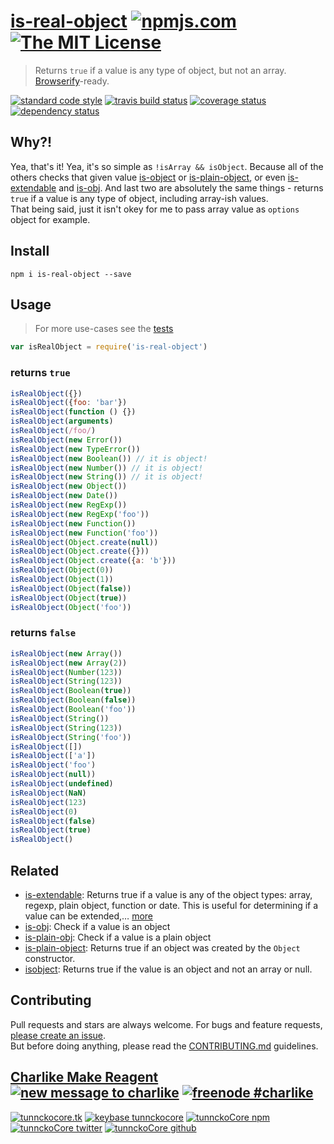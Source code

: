 # [is-real-object][author-www-url] [![npmjs.com][npmjs-img]][npmjs-url] [![The MIT License][license-img]][license-url] 

> Returns `true` if a value is any type of object, but not an array. [Browserify](http://browserify.org/)-ready.

[![standard code style][standard-img]][standard-url] [![travis build status][travis-img]][travis-url] [![coverage status][coveralls-img]][coveralls-url] [![dependency status][david-img]][david-url]

## Why?!
Yea, that's it! Yea, it's so simple as `!isArray && isObject`. Because all of the others checks that given value [is-object](https://github.com/jonschlinkert/isobject) or [is-plain-object](https://github.com/jonschlinkert/is-plain-object), or even [is-extendable](https://github.com/jonschlinkert/isobject) and [is-obj](https://github.com/sindresorhus/is-obj). And last two are absolutely the same things - returns `true` if a value is any type of object, including array-ish values.  
That being said, just it isn't okey for me to pass array value as `options` object for example.


## Install
```
npm i is-real-object --save
```


## Usage
> For more use-cases see the [tests](./test.js)

```js
var isRealObject = require('is-real-object')
```

### returns `true`

```js
isRealObject({})
isRealObject({foo: 'bar'})
isRealObject(function () {})
isRealObject(arguments)
isRealObject(/foo/)
isRealObject(new Error())
isRealObject(new TypeError())
isRealObject(new Boolean()) // it is object!
isRealObject(new Number()) // it is object!
isRealObject(new String()) // it is object!
isRealObject(new Object())
isRealObject(new Date())
isRealObject(new RegExp())
isRealObject(new RegExp('foo'))
isRealObject(new Function())
isRealObject(new Function('foo'))
isRealObject(Object.create(null))
isRealObject(Object.create({}))
isRealObject(Object.create({a: 'b'}))
isRealObject(Object(0))
isRealObject(Object(1))
isRealObject(Object(false))
isRealObject(Object(true))
isRealObject(Object('foo'))
```

### returns `false`

```js
isRealObject(new Array())
isRealObject(new Array(2))
isRealObject(Number(123))
isRealObject(String(123))
isRealObject(Boolean(true))
isRealObject(Boolean(false))
isRealObject(Boolean('foo'))
isRealObject(String())
isRealObject(String(123))
isRealObject(String('foo'))
isRealObject([])
isRealObject(['a'])
isRealObject('foo')
isRealObject(null))
isRealObject(undefined)
isRealObject(NaN)
isRealObject(123)
isRealObject(0)
isRealObject(false)
isRealObject(true)
isRealObject()
```


## Related
- [is-extendable](https://github.com/jonschlinkert/is-extendable): Returns true if a value is any of the object types: array, regexp, plain object, function or date. This is useful for determining if a value can be extended,… [more](https://github.com/jonschlinkert/is-extendable)
- [is-obj](https://github.com/sindresorhus/is-obj): Check if a value is an object
- [is-plain-obj](https://github.com/sindresorhus/is-plain-obj): Check if a value is a plain object
- [is-plain-object](https://github.com/jonschlinkert/is-plain-object): Returns true if an object was created by the `Object` constructor.
- [isobject](https://github.com/jonschlinkert/isobject): Returns true if the value is an object and not an array or null.


## Contributing
Pull requests and stars are always welcome. For bugs and feature requests, [please create an issue](https://github.com/tunnckoCore/is-real-object/issues/new).  
But before doing anything, please read the [CONTRIBUTING.md](./CONTRIBUTING.md) guidelines.


## [Charlike Make Reagent](http://j.mp/1stW47C) [![new message to charlike][new-message-img]][new-message-url] [![freenode #charlike][freenode-img]][freenode-url]

[![tunnckocore.tk][author-www-img]][author-www-url] [![keybase tunnckocore][keybase-img]][keybase-url] [![tunnckoCore npm][author-npm-img]][author-npm-url] [![tunnckoCore twitter][author-twitter-img]][author-twitter-url] [![tunnckoCore github][author-github-img]][author-github-url]


[npmjs-url]: https://www.npmjs.com/package/is-real-object
[npmjs-img]: https://img.shields.io/npm/v/is-real-object.svg?label=is-real-object

[license-url]: https://github.com/tunnckoCore/is-real-object/blob/master/LICENSE.md
[license-img]: https://img.shields.io/badge/license-MIT-blue.svg


[codeclimate-url]: https://codeclimate.com/github/tunnckoCore/is-real-object
[codeclimate-img]: https://img.shields.io/codeclimate/github/tunnckoCore/is-real-object.svg

[travis-url]: https://travis-ci.org/tunnckoCore/is-real-object
[travis-img]: https://img.shields.io/travis/tunnckoCore/is-real-object.svg

[coveralls-url]: https://coveralls.io/r/tunnckoCore/is-real-object
[coveralls-img]: https://img.shields.io/coveralls/tunnckoCore/is-real-object.svg

[david-url]: https://david-dm.org/tunnckoCore/is-real-object
[david-img]: https://img.shields.io/david/tunnckoCore/is-real-object.svg

[standard-url]: https://github.com/feross/standard
[standard-img]: https://img.shields.io/badge/code%20style-standard-brightgreen.svg


[author-www-url]: http://www.tunnckocore.tk
[author-www-img]: https://img.shields.io/badge/www-tunnckocore.tk-fe7d37.svg

[keybase-url]: https://keybase.io/tunnckocore
[keybase-img]: https://img.shields.io/badge/keybase-tunnckocore-8a7967.svg

[author-npm-url]: https://www.npmjs.com/~tunnckocore
[author-npm-img]: https://img.shields.io/badge/npm-~tunnckocore-cb3837.svg

[author-twitter-url]: https://twitter.com/tunnckoCore
[author-twitter-img]: https://img.shields.io/badge/twitter-@tunnckoCore-55acee.svg

[author-github-url]: https://github.com/tunnckoCore
[author-github-img]: https://img.shields.io/badge/github-@tunnckoCore-4183c4.svg

[freenode-url]: http://webchat.freenode.net/?channels=charlike
[freenode-img]: https://img.shields.io/badge/freenode-%23charlike-5654a4.svg

[new-message-url]: https://github.com/tunnckoCore/messages
[new-message-img]: https://img.shields.io/badge/ask%20me-anything-green.svg